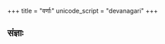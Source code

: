 +++
title = "वर्णाः"
unicode_script = "devanagari"
+++


## संज्ञाः
<div class="spreadsheet" src="../varNa-saMjJNAH.toml" fullHeightWithRowsPerScreen=8></div>

